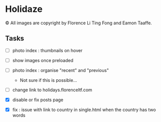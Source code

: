 # Holidaze

© All images are copyright by Florence Li Ting Fong and Eamon Taaffe.

## Tasks

- [ ] photo index : thumbnails on hover

- [ ] show images once preloaded

- [ ] photo index : organise "recent" and "previous"
    - Not sure if this is possible...

- [ ] change link to holidays.florenceltf.com

- [x] disable or fix posts page

- [x] fix : issue with link to country in single.html when the country has two words
